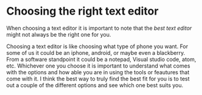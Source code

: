 # Choosing the right text editor 
When choosing a text editor it is important to note that the *best text editor* might not always be the right one for you.

Choosing a text editor is like choosing what type of phone you want. For some of us it could be an iphone, android, or maybe even a blackberry. From a software standpoint it could be a notepad, Visual studio code, atom, etc. Whichever one you choose it is important to understand what comes with the options and how able you are in using the tools or feautures that come with it. I think the best way to truly find the best fit for you is to test out a couple of the different options and see which one best suits you. 
